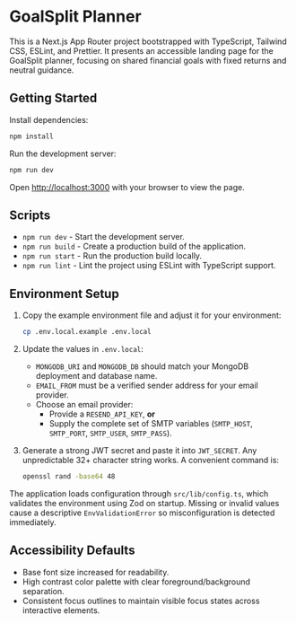 # GoalSplit Planner

This is a Next.js App Router project bootstrapped with TypeScript, Tailwind CSS, ESLint, and Prettier. It presents an accessible landing page for the GoalSplit planner, focusing on shared financial goals with fixed returns and neutral guidance.

## Getting Started

Install dependencies:

```bash
npm install
```

Run the development server:

```bash
npm run dev
```

Open [http://localhost:3000](http://localhost:3000) with your browser to view the page.

## Scripts

- `npm run dev` - Start the development server.
- `npm run build` - Create a production build of the application.
- `npm run start` - Run the production build locally.
- `npm run lint` - Lint the project using ESLint with TypeScript support.

## Environment Setup

1. Copy the example environment file and adjust it for your environment:

   ```bash
   cp .env.local.example .env.local
   ```

2. Update the values in `.env.local`:
   - `MONGODB_URI` and `MONGODB_DB` should match your MongoDB deployment and database name.
   - `EMAIL_FROM` must be a verified sender address for your email provider.
   - Choose an email provider:
     - Provide a `RESEND_API_KEY`, **or**
     - Supply the complete set of SMTP variables (`SMTP_HOST`, `SMTP_PORT`, `SMTP_USER`, `SMTP_PASS`).

3. Generate a strong JWT secret and paste it into `JWT_SECRET`. Any unpredictable 32+ character string works. A convenient command is:

   ```bash
   openssl rand -base64 48
   ```

The application loads configuration through `src/lib/config.ts`, which validates the environment using Zod on startup. Missing or invalid values cause a descriptive `EnvValidationError` so misconfiguration is detected immediately.

## Accessibility Defaults

- Base font size increased for readability.
- High contrast color palette with clear foreground/background separation.
- Consistent focus outlines to maintain visible focus states across interactive elements.
